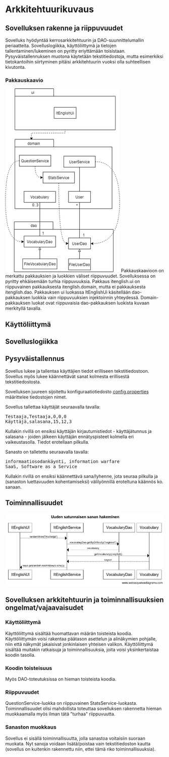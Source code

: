 # Arkkitehtuurikuvaus  

## Sovelluksen rakenne ja riippuvuudet

Sovelluks hyödyntää kerrosarkkitehtuurin ja DAO-suunnittelumallin periaatteita. Sovelluslogiikka, käyttöliittymä ja tietojen tallentaminen/lukeminen on pyritty eriyttämään toisistaan. Pysyväistallennuksen muotona käytetään tekstitiedostoja, mutta esimerkiksi tietokantoihin siirtyminen pitäisi arkkitehtuurin vuoksi olla suhteellisen kivutonta.
 
### Pakkauskaavio
<img src="https://github.com/tietotuomas/ot-harjoitustyo/blob/master/dokumentaatio/kuvat/UML-kaavio.png?raw=true">  
Pakkauskaavioon on merkattu pakkauksien ja luokkien väliset riippuvuudet. Sovelluksessa on pyritty ehkäisemään turhia riippuvuuksia. Pakkaus itenglish.ui on riippuvainen pakkauksesta itenglish.domain, mutta ei pakkauksesta itenglish.dao. Pakkauksen ui luokassa ItEnglishUi käsitellään dao-pakkauksen luokkia vain riippuvuuksien injektoinnin yhteydessä. Domain-pakkauksen luokat ovat riippuvaisia dao-pakkauksen luokista kuvaan merkityllä tavalla.

## Käyttöliittymä

## Sovelluslogiikka  

## Pysyväistallennus

Sovellus lukee ja tallentaa käyttäjien tiedot erilliseen tekstitiedostoon. Sovellus myös lukee käännettävät sanat kolmesta erillisestä tekstitiedostosta.

Sovelluksen juureen sijoitettu konfiguraatiotiedosto [config.properties](https://github.com/tietotuomas/ot-harjoitustyo/blob/master/ITEnglish/config.properties) määrittelee tiedostojen nimet.

Sovellus tallettaa käyttäjät seuraavalla tavalla:

<pre>
Testaaja,Testaaja,0,0,0
Käyttäjä,salasana,15,12,3
</pre>

Kullakin rivillä on ensiksi käyttäjän kirjautumistiedot - käyttäjätunnus ja salasana - joiden jälkeen käyttäjän ennätyspisteet kolmella eri vaikeustasolla. Tiedot erotellaan pilkulla.

Sanasto on talletettu seuraavalla tavalla:

<pre>
informaatiosodankäynti, information warfare 
SaaS, Software as a Service
</pre>

Kullakin rivillä on ensiksi käännettävä sana/lyhenne, jota seuraa pilkulla ja (sanaston luettavuuden kohentamiseksi) välilyönnillä eroteltuna käännös ko. sanaan.

## Toiminnallisuudet

<img src="https://github.com/tietotuomas/ot-harjoitustyo/blob/master/dokumentaatio/kuvat/Uuden%20satunnaisen%20sanan%20hakeminen.png?raw=true">  

## Sovelluksen arkkitehtuurin ja toiminnallisuuksien ongelmat/vajaavaisudet

### Käyttöliittymä
Käyttöliittymä sisältää huomattavan määrän toisteista koodia. Käyttöliittymän voisi rakentaa päätason asettelun ja alinäkymien pohjalle, niin että näkymät jakaisivat jonkinlaisen yhteisen valikon. Käyttöliittymä sisältää muitakin ratkaisuja ja toiminnallisuuksia, joita voisi yksinkertaistaa koodin tasolla.

### Koodin toisteisuus
Myös DAO-toteutuksissa on hieman toisteista koodia.

### Riippuvuudet
QuestionService-luokka on riippuvainen StatsService-luokasta. Toiminnallisuudet olisi mahdollista toteuttaa sovelluksen rakennetta hieman muokkaamalla myös ilman tätä "turhaa" riippuvuutta.

### Sanaston muokkaus
Sovellus ei sisällä toiminnallisuutta, jolla sanastoa voitaisiin suoraan muokata. Nyt sanoja voidaan lisätä/poistaa vain tekstitiedoston kautta (sovellus on kuitenkin rakennettu niin, ettei tämä riko toiminnallisuuksia).

